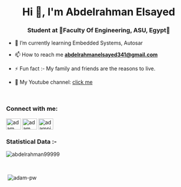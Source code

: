 <h1 align="center">Hi 👋, I'm Abdelrahman Elsayed</h1>
<h3 align="center">Student at 🌟Faculty Of Engineering, ASU, Egypt🌟</h3>



- 🌱 I’m currently learning Embedded Systems, Autosar

- 📫 How to reach me **abdelrahmanelsayed341@gmail.com**

- ⚡ Fun fact :- My family and friends are the reasons to live.
- :movie_camera: My Youtube channel: <a href="https://www.youtube.com/channel/UCCxGkydKh5J-t3QurP2GRuA"  target="_blank" rel="noopener noreferrer" >click me</a>

<br>

<h3 align="left">Connect with me:</h3>
<p align="left">
  <a href="https://www.linkedin.com/in/abdelrahman-elsayed-299962184/" target="blank"><img align="center"
      src="https://raw.githubusercontent.com/rahuldkjain/github-profile-readme-generator/master/src/images/icons/Social/linked-in-alt.svg"
      alt="adam pithewan" height="30" width="40" /></a>
  <a href="https://www.facebook.com/profile.php?id=100007212857352" target="blank"><img align="center"
      src="https://raw.githubusercontent.com/rahuldkjain/github-profile-readme-generator/master/src/images/icons/Social/facebook.svg"
      alt="adam pithen wala" height="30" width="40" /></a>
  <a href="https://www.hackerrank.com/abd_elrahman341" target="blank"><img align="center"
      src="https://raw.githubusercontent.com/rahuldkjain/github-profile-readme-generator/master/src/images/icons/Social/hackerrank.svg"
      alt="adampithewan" height="30" width="40" /></a>
</p>


<h3>Statistical Data :-</h3>
<p><img align="center"
    src="https://github-readme-stats.vercel.app/api/top-langs?username=abdelrahman99999&show_icons=true&locale=en&bg_color=0d1117&text_color=ffffff&layout=compact"
    alt="abdelrahman99999" 
    bg_color=#808080/></p>

<br>

<p>&nbsp;<img align="center" src="https://github-readme-stats.vercel.app/api?username=abdelrahman99999&show_icons=true&locale=en&bg_color=0d1117&text_color=ffffff&repo=convoychat"
    alt="adam-pw" /></p>

     
